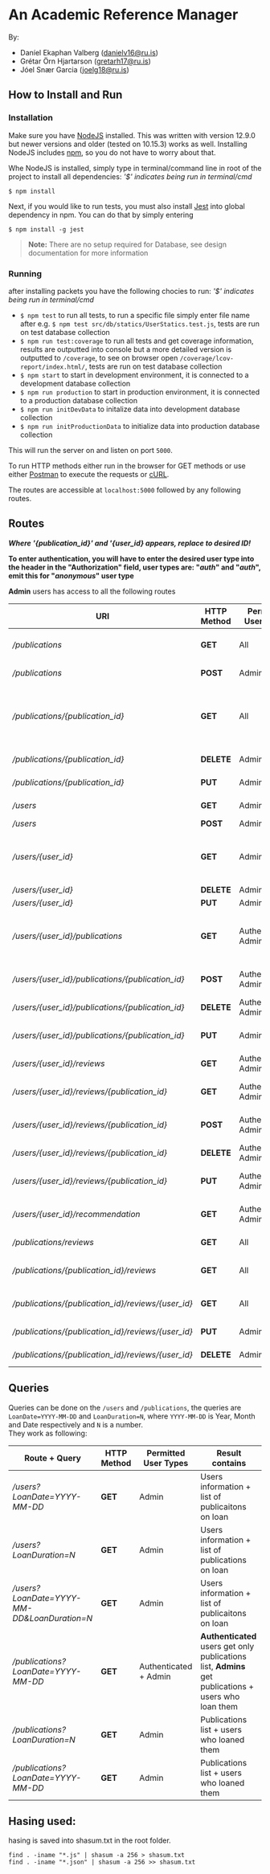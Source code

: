 # An Academic Reference Manager
By:
- Daníel Ekaphan Valberg (danielv16@ru.is)
- Grétar Örn Hjartarson (gretarh17@ru.is)
- Jóel Snær Garcia (joelg18@ru.is)

## How to Install and Run

### Installation

Make sure you have [NodeJS](https://nodejs.org/en/) installed. This was written with version 12.9.0 but newer versions and older (tested on 10.15.3) works as well. Installing NodeJS includes [npm](https://www.npmjs.com/), so you do not have to worry about that.

Whe NodeJS is installed, simply type in terminal/command line in root of the project to install all dependencies: *'$' indicates being run in terminal/cmd*
```shell
$ npm install
```

Next, if you would like to run tests, you must also install [Jest](https://jestjs.io/) into global dependency in npm. You can do that by simply entering
```shell
$ npm install -g jest
```

> **Note:** There are no setup required for Database, see design documentation for more information

### Running
after installing packets you have the following chocies to run: *'$' indicates being run in terminal/cmd*
- `$ npm test` to run all tests, to run a specific file simply enter file name after e.g. `$ npm test src/db/statics/UserStatics.test.js`, tests are run on test database collection
- `$ npm run test:coverage` to run all tests and get coverage information, results are outputted into console but a more detailed version is outputted to `/coverage`, to see on browser open `/coverage/lcov-report/index.html/`, tests are run on test database collection
- `$ npm start` to start in development environment, it is connected to a development database collection
- `$ npm run production` to start in production environment, it is connected to a production database collection
- `$ npm run initDevData` to initalize data into development database collection
- `$ npm run initProductionData` to initialize data into production database collection

This will run the server on and listen on port `5000`.  

To run HTTP methods either run in the browser for GET methods or use either [Postman](https://www.getpostman.com/) to execute the requests or [cURL](https://curl.haxx.se/).

The routes are accessible at `localhost:5000` followed by any following routes.

## Routes

***Where '{publication_id}' and '{user_id} appears, replace to desired ID!***  

**To enter authentication, you will have to enter the desired user type into the header in the "Authorization" field, user types are: "*auth*" and "*auth*", emit this for "*anonymous*" user type** 

**Admin** users has access to all the following routes

| URI                                                | HTTP Method | Permitted User Types | Service           | Description                                                                |
| -------------------------------------------------- | ----------- | -------------------- | ----------------- | -------------------------------------------------------------------------- |
| */publications*                                    | **GET**     | All                  | Publications      | Get information about all publications                                     |
| */publications*                                    | **POST**    | Admin                | Publications      | Add a publication                                                          |
| */publications/{publication_id}*                   | **GET**     | All                  | Publications      | Get information about a specific publication (including borrowing history) |
| */publications/{publication_id}*                   | **DELETE**  | Admin                | Publications      | Delete a publication                                                       |
| */publications/{publication_id}*                   | **PUT**     | Admin                | Publications      | Update a publication                                                       |
| */users*                                           | **GET**     | Admin                | Users             | Get information about all users                                            |
| */users*                                           | **POST**    | Admin                | Users             | Add a user                                                                 |
| */users/{user_id}*                                 | **GET**     | Admin                | Users             | Get information about a given user (e.g. borrowing history)                |
| */users/{user_id}*                                 | **DELETE**  | Admin                | Users             | Remove a user                                                              |
| */users/{user_id}*                                 | **PUT**     | Admin                | Users             | Update a user                                                              |
| */users/{user_id}/publications*                    | **GET**     | Authenticated, Admin | Publications      | Get information about the Publications a given user has on loan            |
| */users/{user_id}/publications/{publication_id}*   | **POST**    | Authenticated, Admin | Publications      | Register a publication on loan                                             |
| */users/{user_id}/publications/{publication_id}*   | **DELETE**  | Authenticated, Admin | AutehPublications | Return a publication                                                       |
| */users/{user_id}/publications/{publication_id}*   | **PUT**     | Admin                | Publications      | Update borrowing information                                               |
| */users/{user_id}/reviews*                         | **GET**     | Authenticated, Admin | Reviews           | Get reviews by a given user                                                |
| */users/{user_id}/reviews/{publication_id}*        | **GET**     | Authenticated, Admin | Reviews           | Get user reviews for a given publication                                   |
| */users/{user_id}/reviews/{publication_id}*        | **POST**    | Authenticated, Admin | Reviews           | Add a user review for a publication                                        |
| */users/{user_id}/reviews/{publication_id}*        | **DELETE**  | Authenticated, Admin | Reviews           | Remove review                                                              |
| */users/{user_id}/reviews/{publication_id}*        | **PUT**     | Authenticated, Admin | Reviews           | Update publication review                                                  |
| */users/{user_id}/recommendation*                  | **GET**     | Authenticated, Admin | Recommendation    | Get a recommendation for a given user                                      |
| */publications/reviews*                            | **GET**     | All                  | Reviews           | Get reviews for all Publications                                           |
| */publications/{publication_id}/reviews*           | **GET**     | All                  | Reviews           | Get all reviews for a given publication                                    |
| */publications/{publication_id}/reviews/{user_id}* | **GET**     | All                  | Reviews           | Get a user’s review for a publication                                      |
| */publications/{publication_id}/reviews/{user_id}* | **PUT**     | Admin                | Reviews           | Update a user’s review                                                     |
| */publications/{publication_id}/reviews/{user_id}* | **DELETE**  | Admin                | Reviews           | Remove a user’s review                                                     |

## Queries

Queries can be done on the `/users` and `/publications`, the queries are `LoanDate=YYYY-MM-DD` and `LoanDuration=N`, where `YYYY-MM-DD` is Year, Month and Date respectively and `N` is a number.  
They work as following:

| Route + Query                               | HTTP Method | Permitted User Types  | Result contains                                                                                       |
| ------------------------------------------- | ----------- | --------------------- | ----------------------------------------------------------------------------------------------------- |
| */users?LoanDate=YYYY-MM-DD*                | **GET**     | Admin                 | Users information + list of publicaitons on loan                                                      |
| */users?LoanDuration=N*                     | **GET**     | Admin                 | Users information + list of publications on loan                                                      |
| */users?LoanDate=YYYY-MM-DD&LoanDuration=N* | **GET**     | Admin                 | Users information + list of publicaitons on loan                                                      |
| */publications?LoanDate=YYYY-MM-DD*         | **GET**     | Authenticated + Admin | **Authenticated** users get only publications list, **Admins** get publications + users who loan them |
| */publications?LoanDuration=N*              | **GET**     | Admin                 | Publications list + users who loaned them                                                             |
| */publications?LoanDate=YYYY-MM-DD*         | **GET**     | Admin                 | Publications list + users who loaned them                                                             |


## Hasing used:

hasing is saved into shasum.txt in the root folder.

```
find . -iname "*.js" | shasum -a 256 > shasum.txt
find . -iname "*.json" | shasum -a 256 >> shasum.txt
```